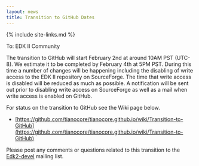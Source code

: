 ```yaml
---
layout: news
title: Transition to GitHub Dates
---
```

{% include site-links.md %}

To: EDK II Community


The transition to GitHub will start February 2nd at around 10AM PST (UTC-8). We estimate it to 
be completed by February 4th at 5PM PST.  During this time a number of changes will be happening including 
the disabling of write access to the EDK II repository on SourceForge.  The time that write access is disabled will 
be reduced as much as possible.  A notification will be sent out prior to disabling write access on SourceForge as well 
as a mail when write access is enabled on GitHub.

For status on the transition to GitHub see the Wiki page below.

* [https://github.com/tianocore/tianocore.github.io/wiki/Transition-to-GitHub](https://github.com/tianocore/tianocore.github.io/wiki/Transition-to-GitHub)

Please post any comments or questions related to this transition to 
the [Edk2-devel](mailto:edk2-devel@lists.01.org?Subject=Github%20Question) mailing list.
